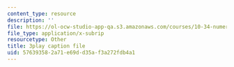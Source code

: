 ```yaml
---
content_type: resource
description: ''
file: https://ol-ocw-studio-app-qa.s3.amazonaws.com/courses/10-34-numerical-methods-applied-to-chemical-engineering-fall-2015/576393582a71e69dd35af3a272fdb4a1_SejxqXAlSec.srt
file_type: application/x-subrip
resourcetype: Other
title: 3play caption file
uid: 57639358-2a71-e69d-d35a-f3a272fdb4a1
---
```


